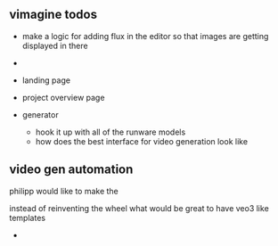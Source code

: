 ## vimagine todos

- make a logic for adding flux in the editor so that images are getting displayed in there
- 



- landing page
- project overview page
- generator
  - hook it up with all of the runware models
  - how does the best interface for video generation look like


## video gen automation

philipp would like to make the 

instead of reinventing the wheel what would be great to have veo3 like templates 

- 